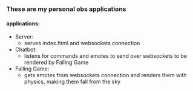 ### These are my personal obs applications
#### applications:
- Server:
  - serves index.html and websockets connection
- Chatbot:
  - listens for commands and emotes to send over websockets to be rendered by Falling Game
- Falling Game: 
  - gets emotes from websockets connection and renders them with physics, making them fall from the sky
